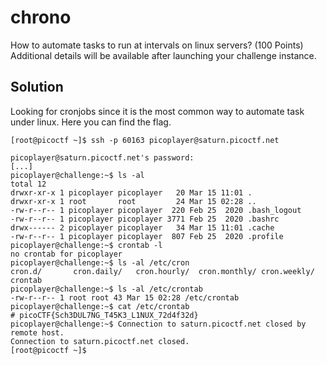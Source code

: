 # chrono
How to automate tasks to run at intervals on linux servers? (100 Points)
Additional details will be available after launching your challenge instance.

## Solution
Looking for cronjobs since it is the most common way to automate task under linux. Here you can find the flag.
```
[root@picoctf ~]$ ssh -p 60163 picoplayer@saturn.picoctf.net

picoplayer@saturn.picoctf.net's password:
[...]
picoplayer@challenge:~$ ls -al
total 12
drwxr-xr-x 1 picoplayer picoplayer   20 Mar 15 11:01 .
drwxr-xr-x 1 root       root         24 Mar 15 02:28 ..
-rw-r--r-- 1 picoplayer picoplayer  220 Feb 25  2020 .bash_logout
-rw-r--r-- 1 picoplayer picoplayer 3771 Feb 25  2020 .bashrc
drwx------ 2 picoplayer picoplayer   34 Mar 15 11:01 .cache
-rw-r--r-- 1 picoplayer picoplayer  807 Feb 25  2020 .profile
picoplayer@challenge:~$ crontab -l
no crontab for picoplayer
picoplayer@challenge:~$ ls -al /etc/cron
cron.d/       cron.daily/   cron.hourly/  cron.monthly/ cron.weekly/  crontab
picoplayer@challenge:~$ ls -al /etc/crontab
-rw-r--r-- 1 root root 43 Mar 15 02:28 /etc/crontab
picoplayer@challenge:~$ cat /etc/crontab
# picoCTF{Sch3DUL7NG_T45K3_L1NUX_72d4f32d}
picoplayer@challenge:~$ Connection to saturn.picoctf.net closed by remote host.
Connection to saturn.picoctf.net closed.
[root@picoctf ~]$
```
